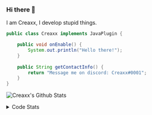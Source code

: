### Hi there 👋

I am Creaxx, I develop stupid things. 

```java
public class Creaxx implements JavaPlugin {

    public void onEnable() {
        System.out.println("Hello there!");
    }
    
    public String getContactInfo() {
        return "Message me on discord: Creaxx#0001";
    }
}
```

![Creaxx's Github Stats](https://github-readme-stats.vercel.app/api?username=CreaxxOG&show_icons=true&theme=dark&count_private=true)

<details>
  <summary>Code Stats</summary>

<!--START_SECTION:waka-->
![Code Time](http://img.shields.io/badge/Code%20Time-830%20hrs%2057%20mins-blue)

![Lines of code](https://img.shields.io/badge/From%20Hello%20World%20I%27ve%20Written-3%20Thousand%20lines%20of%20code-blue)

**🐱 My GitHub Data** 

> 🏆 350 Contributions in the Year 2022
 > 
> 📦 227.0 kB Used in GitHub's Storage 
 > 
> 🚫 Not Opted to Hire
 > 
> 📜 3 Public Repositories 
 > 
> 🔑 2 Private Repositories  
 > 
**I'm a Night 🦉** 

```text
🌞 Morning    7 commits      █░░░░░░░░░░░░░░░░░░░░░░░░   3.85% 
🌆 Daytime    71 commits     █████████░░░░░░░░░░░░░░░░   39.01% 
🌃 Evening    86 commits     ███████████░░░░░░░░░░░░░░   47.25% 
🌙 Night      18 commits     ██░░░░░░░░░░░░░░░░░░░░░░░   9.89%

```
📅 **I'm Most Productive on Wednesday** 

```text
Monday       32 commits     ████░░░░░░░░░░░░░░░░░░░░░   17.58% 
Tuesday      32 commits     ████░░░░░░░░░░░░░░░░░░░░░   17.58% 
Wednesday    52 commits     ███████░░░░░░░░░░░░░░░░░░   28.57% 
Thursday     11 commits     █░░░░░░░░░░░░░░░░░░░░░░░░   6.04% 
Friday       16 commits     ██░░░░░░░░░░░░░░░░░░░░░░░   8.79% 
Saturday     21 commits     ███░░░░░░░░░░░░░░░░░░░░░░   11.54% 
Sunday       18 commits     ██░░░░░░░░░░░░░░░░░░░░░░░   9.89%

```


📊 **This Week I Spent My Time On** 

```text
💬 Programming Languages: 
Java                     21 hrs 31 mins      ████████████████████░░░░░   81.01% 
Kotlin                   2 hrs 38 mins       ██░░░░░░░░░░░░░░░░░░░░░░░   9.93% 
XML                      51 mins             ░░░░░░░░░░░░░░░░░░░░░░░░░   3.22% 
Groovy                   24 mins             ░░░░░░░░░░░░░░░░░░░░░░░░░   1.51% 
Bash                     22 mins             ░░░░░░░░░░░░░░░░░░░░░░░░░   1.43%

🔥 Editors: 
IntelliJ                 26 hrs 34 mins      █████████████████████████   100.0%

```

**I Mostly Code in Java** 

```text
Java                     6 repos             ████████████████░░░░░░░░░   66.67% 
EJS                      1 repo              ██░░░░░░░░░░░░░░░░░░░░░░░   11.11% 
Kotlin                   1 repo              ██░░░░░░░░░░░░░░░░░░░░░░░   11.11% 
Python                   1 repo              ██░░░░░░░░░░░░░░░░░░░░░░░   11.11%

```



 Last Updated on 30/08/2022 06:57:02 UTC
<!--END_SECTION:waka-->
</details>

